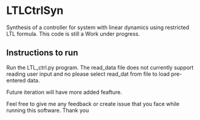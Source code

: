 # LTLCtrlSyn

Synthesis of a controller for system with linear dynamics using restricted LTL formula. This code is still a Work under progress. 

## Instructions to run

Run the LTL_ctrl.py program. The read_data file does not currently support reading user input and no please select read_dat from file to load pre-entered data.

Future iteration will have more added feafture.

Feel free to give me any feedback or create issue that you face while running this software. Thank you
